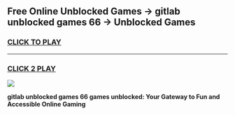 
## Free Online Unblocked Games → gitlab unblocked games 66 → Unblocked Games
<h3>
<a href="https://premium.freeplayer.one?title=gitlab_unblocked_games_66&ref=21F">CLICK TO PLAY</a></h3>
<hr>

<h3>
<a href="https://premium.freeplayer.one?title=gitlab_unblocked_games_66&ref=21F">CLICK 2 PLAY</a>
  
</h3>

<a href="https://premium.freeplayer.one?title=gitlab_unblocked_games_66&ref=21F/"><img src="https://clearcache.store/games.png"></a>


**gitlab unblocked games 66 games unblocked: Your Gateway to Fun and Accessible Online Gaming**
